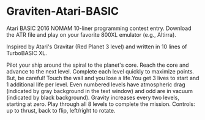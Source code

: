 # Graviten-Atari-BASIC
Atari BASIC 2016 NOMAM 10-liner programming contest entry. Download the ATR file and play on your favorite 800XL emulator (e.g., Altirra).

Inspired by Atari's Gravitar (Red Planet 3 level) and written in 10 lines of TurboBASIC XL.

Pilot your ship around the spiral to the planet's core. Reach the core and advance to the next level. Complete each level quickly to maximize points. But, be careful! Touch the wall and you lose a life.You get 3 lives to start and 1 additional life per level. Even numbered levels have atmospheric drag (indicated by gray background in the text window) and odd are in vacuum (indicated by black background). Gravity increases every two levels, starting at zero. Play through all 8 levels to complete the mission.  Controls: up to thrust, back to flip, left/right to rotate.

